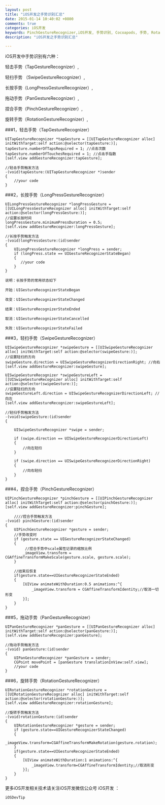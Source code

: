 ```yaml
---
layout: post
title: "iOS开发之手势识别汇总"
date: 2015-01-14 10:40:02 +0800
comments: true
categories: iOS开发
keywords: PinchGestureRecognizer,iOS开发, 手势识别, Cocoapods, 手势, RotationGestureRecognizer, TapGestureRecognizer, SwipeGestureRecognizer, LongPressGestureRecognizer, iOS, PanGestureRecognizer, cocoapods, 个人博客, 刚刚在线
description: "iOS开发之手势识别汇总"

---
```


iOS开发中手势识别有六种：

轻击手势（TapGestureRecognizer）,

轻扫手势 （SwipeGestureRecognizer）,

长按手势（LongPressGestureRecognizer）,

拖动手势（PanGestureRecognizer）,

捏合手势（PinchGestureRecognizer）,

旋转手势（RotationGestureRecognizer）,


###1，轻击手势（TapGestureRecognizer）

    
    UITapGestureRecognizer *tapGesture = [[UITapGestureRecognizer alloc] initWithTarget:self action:@selector(tapGesture:)];
    tapGesture.numberOfTapsRequired = 1; //点击次数
    tapGesture.numberOfTouchesRequired = 1; //点击手指数
    [self.view addGestureRecognizer:tapGesture];
    
    //轻击手势触发方法
    -(void)tapGesture:(UITapGestureRecognizer *)sender
    {
    	//your code
    }
    

###2，长按手势（LongPressGestureRecognizer）

    UILongPressGestureRecognizer *longPressGesture = [[UILongPressGestureRecognizer alloc] initWithTarget:self action:@selector(longPressGesture:)];
    //设置长按时间
    longPressGesture.minimumPressDuration = 0.5;
    [self.view addGestureRecognizer:longPressGesture];
    
    //长按手势触发方法
    -(void)longPressGesture:(id)sender
    {
	    UILongPressGestureRecognizer *longPress = sender;
	    if (longPress.state == UIGestureRecognizerStateBegan)
	    {
		   //your code
	    }
    }
    
    说明：长按手势的常用状态如下

    开始：UIGestureRecognizerStateBegan

    改变：UIGestureRecognizerStateChanged

    结束：UIGestureRecognizerStateEnded

    取消：UIGestureRecognizerStateCancelled

    失败：UIGestureRecognizerStateFailed

    
###3，轻扫手势（SwipeGestureRecognizer）
    
    UISwipeGestureRecognizer *swipeGesture = [[UISwipeGestureRecognizer alloc] initWithTarget:self action:@selector(swipeGesture:)];
    //设置轻扫的方向
    swipeGesture.direction = UISwipeGestureRecognizerDirectionRight; //向右
    [self.view addGestureRecognizer:swipeGesture];

    UISwipeGestureRecognizer *swipeGestureLeft = [[UISwipeGestureRecognizer alloc] initWithTarget:self action:@selector(swipeGesture:)];
    //设置轻扫的方向
    swipeGestureLeft.direction = UISwipeGestureRecognizerDirectionLeft; //向左
    [self.view addGestureRecognizer:swipeGestureLeft];
    
   	//轻扫手势触发方法
    -(void)swipeGesture:(id)sender
    {
    
	    UISwipeGestureRecognizer *swipe = sender;
	    
	    if (swipe.direction == UISwipeGestureRecognizerDirectionLeft)
	    {
	    	//向左轻扫
	    }
	    
	    if (swipe.direction == UISwipeGestureRecognizerDirectionRight)
	    {
	    	//向右轻扫
    	}
    }
    
###4，捏合手势（PinchGestureRecognizer）

	UIPinchGestureRecognizer *pinchGesture = [[UIPinchGestureRecognizer alloc] initWithTarget:self action:@selector(pinchGesture:)];
	[self.view addGestureRecognizer:pinchGesture];
	
	    ////捏合手势触发方法
    -(void) pinchGesture:(id)sender
    {
	    UIPinchGestureRecognizer *gesture = sender;
	    //手势改变时
	    if (gesture.state == UIGestureRecognizerStateChanged)
	    {
	   		 //捏合手势中scale属性记录的缩放比例
	    	_imageView.transform = CGAffineTransformMakeScale(gesture.scale, gesture.scale);
	    }
	    
	    //结束后恢复
	    if(gesture.state==UIGestureRecognizerStateEnded)
	    {
	    	[UIView animateWithDuration:0.5 animations:^{
	    		_imageView.transform = CGAffineTransformIdentity;//取消一切形变
	    	}];
	    }
    }
    
###5，拖动手势（PanGestureRecognizer）

	UIPanGestureRecognizer *panGesture = [[UIPanGestureRecognizer alloc] initWithTarget:self action:@selector(panGesture:)];
	[self.view addGestureRecognizer:panGesture];
	
	//拖动手势触发方法
    -(void) panGesture:(id)sender
    {
    	UIPanGestureRecognizer *panGesture = sender;
    	CGPoint movePoint = [panGesture translationInView:self.view];
    	//your code
    }
    
###6，旋转手势（RotationGestureRecognizer）

	UIRotationGestureRecognizer *rotationGesture = [[UIRotationGestureRecognizer alloc] initWithTarget:self action:@selector(rotationGesture:)];
	[self.view addGestureRecognizer:rotationGesture];
	
	//旋转手势触发方法
	-(void)rotationGesture:(id)sender
	{
		UIRotationGestureRecognizer *gesture = sender;
		if (gesture.state==UIGestureRecognizerStateChanged)
		{
			_imageView.transform=CGAffineTransformMakeRotation(gesture.rotation);
		}
		if(gesture.state==UIGestureRecognizerStateEnded)
		{
			[UIView animateWithDuration:1 animations:^{
				_imageView.transform=CGAffineTransformIdentity;//取消形变
			}];
		}
	}
	
更多iOS开发相关技术请关注iOS开发微信公众号 iOS开发 ：

	iOSDevTip